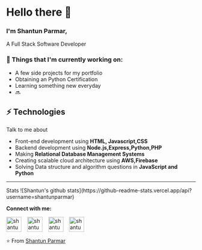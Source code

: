 # Hello there 👋 

### I'm Shantun Parmar, 

A Full Stack Software Developer

### 💼  Things that I'm currently working on: 
* A few side projects for my portfolio
* Obtaining an Python Certification
* Learning something new everyday
* 🔜
 
 ## ⚡ Technologies
Talk to me about
- Front-end development using **HTML, Javascript,CSS**
- Backend development using **Node.js,Express,Python,PHP**
- Making **Relational Database Management Systems**
- Creating scalable cloud architecture using **AWS,Firebase**
- Solving Data structure and algorithm questions in **JavaScript and Python**
<hr>
Stats
![Shantun's github stats](https://github-readme-stats.vercel.app/api?username=shantunparmar)

**Connect with me:**
<p align="left">
<a href="https://twitter.com/ParmarShantun" target="blank"><img align="center" src="https://cdn.jsdelivr.net/npm/simple-icons@3.0.1/icons/twitter.svg" alt="shantun parmar" height="40" width="40" /></a> &nbsp;&nbsp;
<a href="https://www.linkedin.com/in/shantun-parmar-7886b0182/" target="blank"><img align="center" src="https://cdn.jsdelivr.net/npm/simple-icons@3.0.1/icons/linkedin.svg" alt="shantun parmar" height="40" width="40" /></a> &nbsp;&nbsp;
<a href="https://medium.com/@shan007parmar" target="blank"><img align="center" src="https://cdn.jsdelivr.net/npm/simple-icons@3.0.1/icons/medium.svg" alt="shantun parmar" height="40" width="40" /></a> &nbsp;&nbsp;
 <a href="https://dev.to/parmarshantun" target="blank"><img align="center" src="https://cdn.jsdelivr.net/npm/simple-icons@3.0.1/icons/dev-dot-to.svg" alt="shantun parmar" height="40" width="40" /></a> &nbsp;&nbsp;
 &nbsp;&nbsp;
</p>

⭐️ From [Shantun Parmar](http://shantunparmar.in)
